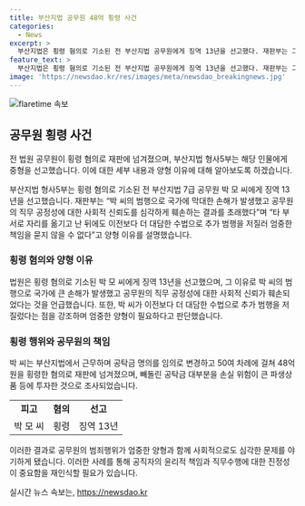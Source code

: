 ```yaml
---
title: 부산지법 공무원 48억 횡령 사건
categories:
  - News
excerpt: >
  부산지법은 횡령 혐의로 기소된 전 부산지법 공무원에게 징역 13년을 선고했다. 재판부는 그의 범행으로 국가에 막대한 손해를 입히고 공무원의 직무 공정성에 대한 신뢰를 훼손했다고 양형 이유를 설명했다. 이전보다 더 대담한 수법으로 추가 범행을 저질러 엄중한 책임을 물었다. 박 씨는 50여 차례에 걸쳐 공탁금 48억 원을 횡령한 혐의로 재판에 넘겨졌으며, 대부분을 손실 위험이 큰 파생상품 등에 탕진한 것으로 조사됐다.
feature_text: >
  부산지법은 횡령 혐의로 기소된 전 부산지법 공무원에게 징역 13년을 선고했다. 재판부는 그의 범행으로 국가에 막대한 손해를 입히고 공무원의 직무 공정성에 대한 신뢰를 훼손했다고 양형 이유를 설명했다. 이전보다 더 대담한 수법으로 추가 범행을 저질러 엄중한 책임을 물었다. 박 씨는 50여 차례에 걸쳐 공탁금 48억 원을 횡령한 혐의로 재판에 넘겨졌으며, 대부분을 손실 위험이 큰 파생상품 등에 탕진한 것으로 조사됐다.
image: 'https://newsdao.kr/res/images/meta/newsdao_breakingnews.jpg'
---
```


<p><img src="https://newsdao.kr/res/images/meta/newsdao_breakingnews.jpg" alt="flaretime 속보" /></p>

<h2 data-ke-size="size26">공무원 횡령 사건</h2>

<p>전 법원 공무원이 횡령 혐의로 재판에 넘겨졌으며, 부산지법 형사5부는 해당 인물에게 중형을 선고했습니다. 이에 대한 세부 내용과 양형 이유에 대해 알아보도록 하겠습니다.</p>

<p data-ke-size="size16">부산지법 형사5부는 횡령 혐의로 기소된 전 부산지법 7급 공무원 박 모 씨에게 징역 13년을 선고했습니다. 재판부는 “박 씨의 범행으로 국가에 막대한 손해가 발생했고 공무원의 직무 공정성에 대한 사회적 신뢰도를 심각하게 훼손하는 결과를 초래했다”며 “타 부서로 자리를 옮기고 난 뒤에도 이전보다 더 대담한 수법으로 추가 범행을 저질러 엄중한 책임을 묻지 않을 수 없다”고 양형 이유를 설명했습니다.</p>

<h3>횡령 혐의와 양형 이유</h3>

<p>법원은 횡령 혐의로 기소된 박 모 씨에게 징역 13년을 선고했으며, 그 이유로 박 씨의 범행으로 국가에 큰 손해가 발생했고 공무원의 직무 공정성에 대한 사회적 신뢰가 훼손되었다는 것을 언급했습니다. 또한, 박 씨가 이전보다 더 대담한 수법으로 추가 범행을 저질렀다는 점을 강조하며 엄중한 양형이 필요하다고 판단했습니다.</p>

<h3>횡령 행위와 공무원의 책임</h3>

<p>박 씨는 부산지법에서 근무하며 공탁금 명의를 임의로 변경하고 50여 차례에 걸쳐 48억 원을 횡령한 혐의로 재판에 넘겨졌으며, 빼돌린 공탁금 대부분을 손실 위험이 큰 파생상품 등에 투자한 것으로 조사되었습니다.</p>

<table>
  <tr>
    <td style="text-align: center; height: 17px;"><b>피고</b></td>
    <td style="text-align: center; height: 17px;"><b>혐의</b></td>
    <td style="text-align: center; height: 17px;"><b>선고</b></td>
  </tr>
  <tr>
    <td style="text-align: center; height: 17px;">박 모 씨</td>
    <td style="text-align: center; height: 17px;">횡령</td>
    <td style="text-align: center; height: 17px;">징역 13년</td>
  </tr>
</table>

<p data-ke-size="size16">이러한 결과로 공무원의 범죄행위가 엄중한 양형과 함께 사회적으로도 심각한 문제를 야기하게 됐습니다. 이러한 사례를 통해 공직자의 윤리적 책임과 직무수행에 대한 진정성이 중요함을 재인식할 필요가 있습니다.</p>
실시간 뉴스 속보는, <a href="https://newsdao.kr" rel="dofollow">https://newsdao.kr</a>


